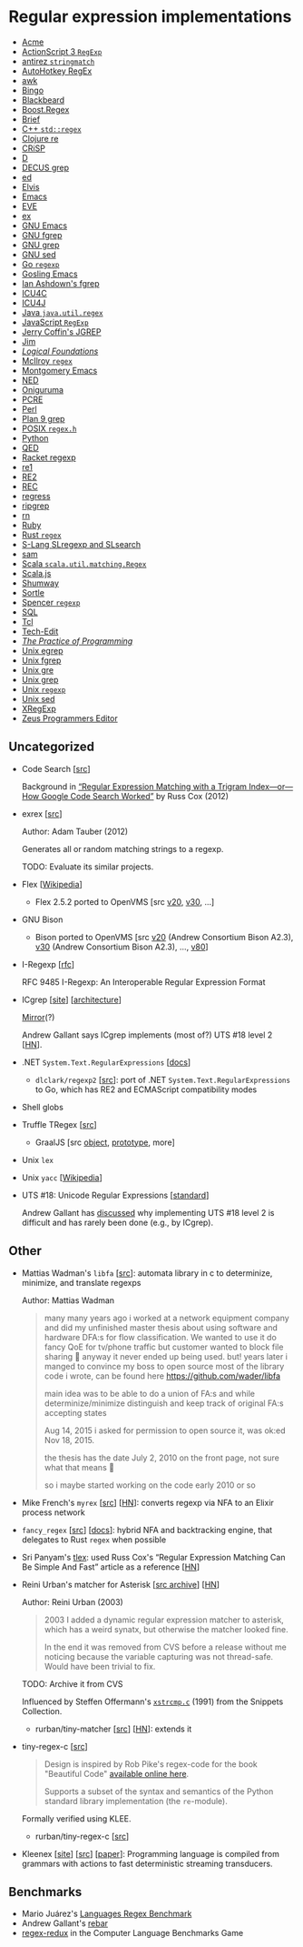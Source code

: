 # Regular expression implementations

- [Acme](editors/acme.md)
- [ActionScript 3 `RegExp`](langs/actionscript.md)
- [antirez `stringmatch`](langs/tcl/antirez_stringmatch.md)
- [AutoHotkey RegEx](libs/pcre.md#autohotkey-regex)
- [awk](langs/awk.md)
- [Bingo](editors/bingo.md)
- [Blackbeard](editors/blackbeard.md)
- [Boost.Regex](libs/boost.md)
- [Brief](editors/brief.md)
- [C++ `std::regex`](langs/cpp.md)
- [Clojure re](langs/java.md#clojure-re)
- [CRiSP](editors/crisp.md)
- [D](langs/d.md)
- [DECUS grep](greps/decus.md)
- [ed](editors/ed.md)
- [Elvis](editors/elvis.md)
- [Emacs](editors/emacs.md)
- [EVE](editors/eve.md)
- [ex](editors/ex.md)
- [GNU Emacs](editors/gnu_emacs.md)
- [GNU fgrep](greps/gnu.md#gnu-fgrep)
- [GNU grep](greps/gnu.md#gnu-grep)
- [GNU sed](editors/gnu_sed.md)
- [Go `regexp`](langs/go.md)
- [Gosling Emacs](editors/gosling_emacs.md)
- [Ian Ashdown's fgrep](greps/ashdown_fgrep.md)
- [ICU4C](libs/icu4c.md)
- [ICU4J](libs/icu4j.md)
- [Java `java.util.regex`](langs/java.md)
- [JavaScript `RegExp`](langs/javascript.md)
- [Jerry Coffin's JGREP](greps/jgrep.md)
- [Jim](langs/tcl/jim.md)
- [*Logical Foundations*](edu/lf.md)
- [McIlroy `regex`](libs/mcilroy.md)
- [Montgomery Emacs](editors/montgomery_emacs.md)
- [NED](editors/ned.md)
- [Oniguruma](libs/oniguruma.md)
- [PCRE](libs/pcre.md)
- [Perl](langs/perl.md)
- [Plan 9 grep](greps/plan9.md)
- [POSIX `regex.h`](libs/posix.md)
- [Python](langs/python.md)
- [QED](editors/qed.md)
- [Racket regexp](langs/racket.md)
- [re1](edu/re1.md)
- [RE2](libs/re2.md)
- [REC](langs/rec.md)
- [regress](libs/regress.md)
- [ripgrep](greps/ripgrep.md)
- [rn](viewers/rn.md)
- [Ruby](langs/ruby.md)
- [Rust `regex`](langs/rust.md)
- [S-Lang SLregexp and SLsearch](langs/slang.md)
- [sam](editors/sam.md)
- [Scala `scala.util.matching.Regex`](langs/java.md#scala-scalautilmatchingregex)
- [Scala.js](langs/java.md#scalajs)
- [Shumway](convert/shumway.md)
- [Sortle](langs/esolangs/sortle.md)
- [Spencer `regexp`](libs/spencer.md)
- [SQL](langs/sql.md)
- [Tcl](langs/tcl.md)
- [Tech-Edit](editors/tech-edit.md)
- [*The Practice of Programming*](edu/tpop.md)
- [Unix egrep](greps/unix_egrep.md)
- [Unix fgrep](greps/unix_fgrep.md)
- [Unix gre](greps/unix_gre.md)
- [Unix grep](greps/unix_grep.md)
- [Unix `regexp`](libs/unix_regexp.md)
- [Unix sed](editors/unix_sed.md)
- [XRegExp](convert/xregexp.md)
- [Zeus Programmers Editor](editors/zeus.md)

## Uncategorized

- Code Search [[src](https://github.com/google/codesearch)]

  Background in [“Regular Expression Matching with a Trigram Index—or—How Google
  Code Search Worked”](https://swtch.com/~rsc/regexp/regexp4.html) by Russ Cox (2012)

- exrex [[src](https://github.com/asciimoo/exrex)]

  Author: Adam Tauber (2012)

  Generates all or random matching strings to a regexp.

  TODO: Evaluate its similar projects.

- Flex [[Wikipedia](https://en.wikipedia.org/wiki/Flex_(lexical_analyser_generator))]

  - Flex 2.5.2 ported to OpenVMS [src [v20](https://www.digiater.nl/openvms/freeware/v20/flex-2_5_2/),
    [v30](https://www.digiater.nl/openvms/freeware/v30/flex-2_5_2/),
    …]

- GNU Bison

  - Bison ported to OpenVMS [src [v20](https://www.digiater.nl/openvms/freeware/v20/bison-a2_3/) (Andrew Consortium Bison A2.3),
    [v30](https://www.digiater.nl/openvms/freeware/v30/bison-a2_3/) (Andrew Consortium Bison A2.3),
    …,
    [v80](https://www.digiater.nl/openvms/freeware/v80/bison/)]

- I-Regexp [[rfc](https://www.rfc-editor.org/rfc/rfc9485.html)]

  RFC 9485 I-Regexp: An Interoperable Regular Expression Format

- ICgrep [[site](https://web.archive.org/web/20220115035806/http://international-characters.com/icgrep)]
  [[architecture](https://coursys.sfu.ca/2021su-cmpt-489-x1/pages/icgrepIntro)]

  [Mirror](https://www.popowich.net/icgrep/)(?)

  Andrew Gallant says ICgrep implements (most of?) UTS #18 level 2 [[HN](https://news.ycombinator.com/item?id=32435303#32445174)].

- .NET `System.Text.RegularExpressions` [[docs](https://learn.microsoft.com/en-us/dotnet/standard/base-types/regular-expressions)]

  - `dlclark/regexp2` [[src](https://github.com/dlclark/regexp2)]: port of .NET
    `System.Text.RegularExpressions` to Go, which has RE2 and ECMAScript
    compatibility modes

- Shell globs

- Truffle TRegex [[src](https://github.com/oracle/graal/tree/master/regex)]

  - GraalJS [src [object](https://github.com/oracle/graaljs/tree/master/graal-js/src/com.oracle.truffle.js/src/com/oracle/truffle/js/runtime/builtins/JSRegExp.java),
    [prototype](https://github.com/oracle/graaljs/tree/master/graal-js/src/com.oracle.truffle.js/src/com/oracle/truffle/js/builtins/RegExpPrototypeBuiltins.java),
    more]

- Unix `lex`

- Unix `yacc` [[Wikipedia](https://en.wikipedia.org/wiki/Yacc)]

- UTS #18: Unicode Regular Expressions [[standard](https://www.unicode.org/reports/tr18/)]

  Andrew Gallant has [discussed](https://news.ycombinator.com/item?id=32435303#32445174)
  why implementing UTS #18 level 2 is difficult and has rarely been done (e.g.,
  by ICgrep).

## Other

- Mattias Wadman's `libfa` [[src](https://github.com/wader/libfa)]: automata
  library in c to determinize, minimize, and translate regexps

  Author: Mattias Wadman

  > many many years ago i worked at a network equipment company and did my
  > unfinished master thesis about using software and hardware DFA:s for flow
  > classification. We wanted to use it do fancy QoE for tv/phone traffic but
  > customer wanted to block file sharing 🙂 anyway it never ended up being
  > used. but! years later i manged to convince my boss to open source most of
  > the library code i wrote, can be found here https://github.com/wader/libfa
  >
  > main idea was to be able to do a union of FA:s and while
  > determinize/minimize distinguish and keep track of original FA:s accepting
  > states
  >
  > Aug 14, 2015 i asked for permission to open source it, was ok:ed Nov 18,
  > 2015.
  >
  > the thesis has the date July 2, 2010 on the front page, not sure what that
  > means 🙂
  >
  > so i maybe started working on the code early 2010 or so

- Mike French's `myrex` [[src](https://github.com/mike-french/myrex)]
  [[HN](https://news.ycombinator.com/item?id=37098229)]: converts regexp via NFA
  to an Elixir process network

- `fancy_regex` [[src](https://github.com/fancy-regex/fancy-regex)]
  [[docs](https://docs.rs/fancy-regex/latest/fancy_regex/)]: hybrid NFA and
  backtracking engine, that delegates to Rust `regex` when possible

- Sri Panyam's [tlex](https://github.com/panyam/tlex): used Russ Cox's “Regular
  Expression Matching Can Be Simple And Fast” article as a reference [[HN](https://news.ycombinator.com/item?id=32435472)]

- Reini Urban's matcher for Asterisk [[src archive](https://github.com/rurban/asterisk-matcher)]
  [[HN](https://news.ycombinator.com/item?id=32435404)]

  Author: Reini Urban (2003)

  > 2003 I added a dynamic regular expression matcher to asterisk,
  > which has a weird synatx, but otherwise the matcher looked fine.
  >
  > In the end it was removed from CVS before a release without me
  > noticing because the variable capturing was not thread-safe. Would
  > have been trivial to fix.

  TODO: Archive it from CVS

  Influenced by Steffen Offermann's [`xstrcmp.c`](https://web.archive.org/web/20000829114643/http://www.cs.umu.se/~isak/Snippets/xstrcmp.c)
  (1991) from the Snippets Collection.

  - rurban/tiny-matcher [[src](https://github.com/rurban/tiny-matcher)] [[HN](https://news.ycombinator.com/item?id=32435404)]:
    extends it

- tiny-regex-c [[src](https://github.com/kokke/tiny-regex-c)]

  > Design is inspired by Rob Pike's regex-code for the book "Beautiful Code"
  > [available online here](http://www.cs.princeton.edu/courses/archive/spr09/cos333/beautiful.html).
  >
  > Supports a subset of the syntax and semantics of the Python standard library
  > implementation (the `re`-module).

  Formally verified using KLEE.

  - rurban/tiny-regex-c [[src](https://github.com/rurban/tiny-regex-c)]

- Kleenex [[site](https://kleenexlang.org/)] [[src](https://github.com/diku-kmc/kleenexlang)]
  [[paper](https://utr.dk/pubs/files/grathwohl2016-0-paper.pdf)]: Programming
  language is compiled from grammars with actions to fast deterministic
  streaming transducers.

## Benchmarks

- Mario Juárez's [Languages Regex Benchmark](https://github.com/mariomka/regex-benchmark)
- Andrew Gallant's [rebar](https://github.com/BurntSushi/rebar)
- [regex-redux](https://benchmarksgame-team.pages.debian.net/benchmarksgame/performance/regexredux.html)
  in the Computer Language Benchmarks Game
